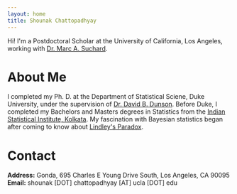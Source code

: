 ```yaml
---
layout: home
title: Shounak Chattopadhyay
---
```


Hi! I'm a Postdoctoral Scholar at the University of California, Los Angeles, working with [Dr. Marc A. Suchard](https://suchard-group.github.io/).

# About Me

I completed my Ph. D. at the Department of Statistical Sciene, Duke University, under the supervision of [Dr. David B. Dunson](https://scholars.duke.edu/person/dunson). Before Duke, I completed my Bachelors and Masters degrees in Statistics from the [Indian Statistical Institute, Kolkata](https://www.isical.ac.in/). My fascination with Bayesian statistics began after coming to know about [Lindley's Paradox](https://en.wikipedia.org/wiki/Lindley%27s_paradox). 

<!-- I'm from the ever-lively city of Kolkata, India, famous for its [food](https://www.eater.com/23506205/best-places-to-eat-restaurants-travel-2023) among many other things! --> 

# Contact

**Address:** Gonda, 695 Charles E Young Drive South, Los Angeles, CA 90095<br />
**Email:** shounak [DOT] chattopadhyay [AT] ucla [DOT] edu

